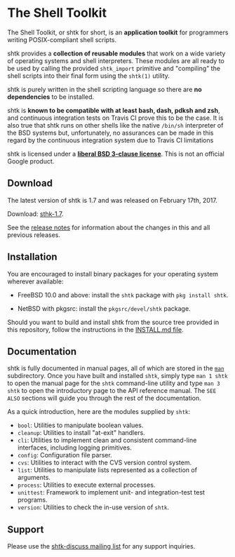 The Shell Toolkit
=================

The Shell Toolkit, or shtk for short, is an **application toolkit**
for programmers writing POSIX-compliant shell scripts.

shtk provides a **collection of reusable modules** that work on a wide
variety of operating systems and shell interpreters.  These modules are all
ready to be used by calling the provided `shtk_import` primitive and
"compiling" the shell scripts into their final form using the `shtk(1)`
utility.

shtk is purely written in the shell scripting language so there are **no
dependencies** to be installed.

shtk is **known to be compatible with at least bash, dash, pdksh and zsh**,
and continuous integration tests on Travis CI prove this to be the case.
It is also true that shtk runs on other shells like the native `/bin/sh`
interpreter of the BSD systems but, unfortunately, no assurances can be
made in this regard by the continuous integration system due to Travis CI
limitations

shtk is licensed under a **[liberal BSD 3-clause license](LICENSE)**.  This
is not an official Google product.


Download
--------

The latest version of shtk is 1.7 and was released on February 17th, 2017.

Download: [sthk-1.7](../../releases/tag/shtk-1.7).

See the [release notes](NEWS.md) for information about the changes in this
and all previous releases.


Installation
------------

You are encouraged to install binary packages for your operating system
wherever available:

* FreeBSD 10.0 and above: install the `shtk` package with `pkg install
  shtk`.

* NetBSD with pkgsrc: install the `pkgsrc/devel/shtk` package.

Should you want to build and install shtk from the source tree provided in
this repository, follow the instructions in the
[INSTALL.md file](INSTALL.md).


Documentation
-------------

shtk is fully documented in manual pages, all of which are stored in the
[`man`](man) subdirectory.  Once you have built and installed `shtk`,
simply type `man 1 shtk` to open the manual page for the `shtk`
command-line utility and type `man 3 shtk` to open the introductory page to
the API reference manual.  The `SEE ALSO` sections will guide you through
the rest of the documentation.

As a quick introduction, here are the modules supplied by `shtk`:

* `bool`: Utilities to manipulate boolean values.
* `cleanup`: Utilities to install "at-exit" handlers.
* `cli`: Utilities to implement clean and consistent command-line
  interfaces, including logging primitives.
* `config`: Configuration file parser.
* `cvs`: Utilities to interact with the CVS version control system.
* `list`: Utilities to manipulate lists represented as a collection of
  arguments.
* `process`: Utilities to execute external processes.
* `unittest`: Framework to implement unit- and integration-test test
  programs.
* `version`: Utilities to check the in-use version of `shtk`.


Support
-------

Please use the
[shtk-discuss mailing list](https://groups.google.com/forum/#!forum/shtk-discuss)
for any support inquiries.
